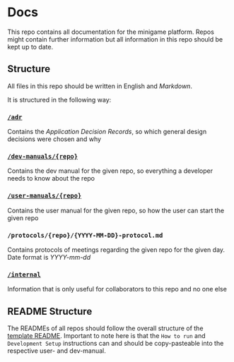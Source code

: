 # Docs

This repo contains all documentation for the minigame platform. Repos might contain further information but all information in this repo should be kept up to date.

## Structure

All files in this repo should be written in English and _Markdown_.

It is structured in the following way:

### [`/adr`](adr/README.md)

Contains the _Application Decision Records_, so which general design decisions were chosen and why

### [`/dev-manuals/{repo}`](dev-manuals/README.md)

Contains the dev manual for the given repo, so everything a developer needs to know about the repo

### [`/user-manuals/{repo}`](user-manuals/README.md)

Contains the user manual for the given repo, so how the user can start the given repo

### `/protocols/{repo}/{YYYY-MM-DD}-protocol.md`

Contains protocols of meetings regarding the given repo for the given day. Date format is _YYYY-mm-dd_

### [`/internal`](internal/README.md)

Information that is only useful for collaborators to this repo and no one else


## README Structure
The READMEs of all repos should follow the overall structure of the [template README](https://github.com/Gamify-IT/docs/template-README.md).
Important to note here is that the `How to run` and `Development Setup` instructions can and should be copy-pasteable into the respective user- and dev-manual.


